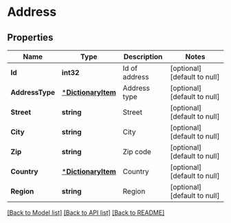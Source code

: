 # Address

## Properties
Name | Type | Description | Notes
------------ | ------------- | ------------- | -------------
**Id** | **int32** | Id of address | [optional] [default to null]
**AddressType** | [***DictionaryItem**](DictionaryItem.md) | Address type | [optional] [default to null]
**Street** | **string** | Street | [optional] [default to null]
**City** | **string** | City | [optional] [default to null]
**Zip** | **string** | Zip code | [optional] [default to null]
**Country** | [***DictionaryItem**](DictionaryItem.md) | Country | [optional] [default to null]
**Region** | **string** | Region | [optional] [default to null]

[[Back to Model list]](../README.md#documentation-for-models) [[Back to API list]](../README.md#documentation-for-api-endpoints) [[Back to README]](../README.md)


